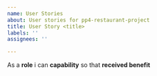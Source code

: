 ```yaml
---
name: User Stories
about: User stories for pp4-restaurant-project
title: User Story <title>
labels: ''
assignees: ''

---
```


As a **role** i can **capability** so that **received benefit**
